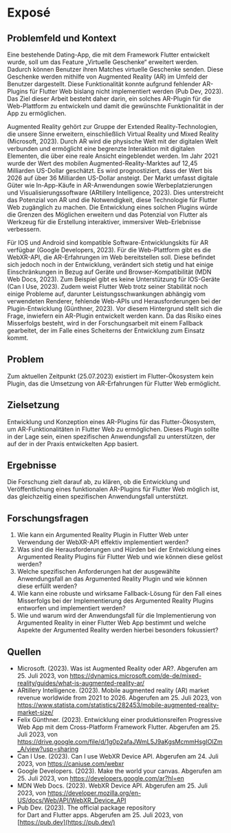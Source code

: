 # Exposé

## Problemfeld und Kontext
Eine bestehende Dating-App, die mit dem Framework Flutter entwickelt wurde, soll um das Feature „Virtuelle Geschenke“ erweitert werden. Dadurch können Benutzer ihren Matches virtuelle Geschenke senden. Diese Geschenke werden mithilfe von Augmented Reality (AR) im Umfeld der Benutzer dargestellt. Diese Funktionalität konnte aufgrund fehlender AR-Plugins für Flutter Web bislang nicht implementiert werden (Pub Dev, 2023). Das Ziel dieser Arbeit besteht daher darin, ein solches AR-Plugin für die Web-Plattform zu entwickeln und damit die gewünschte Funktionalität in der App zu ermöglichen.

Augmented Reality gehört zur Gruppe der Extended Reality-Technologien, die unsere Sinne erweitern, einschließlich Virtual Reality und Mixed Reality (Microsoft, 2023). Durch AR wird die physische Welt mit der digitalen Welt verbunden und ermöglicht eine begrenzte Interaktion mit digitalen Elementen, die über eine reale Ansicht eingeblendet werden. Im Jahr 2021 wurde der Wert des mobilen Augmented-Reality-Marktes auf 12,45 Milliarden US-Dollar geschätzt. Es wird prognostiziert, dass der Wert bis 2026 auf über 36 Milliarden US-Dollar ansteigt. Der Markt umfasst digitale Güter wie In-App-Käufe in AR-Anwendungen sowie Werbeplatzierungen und Visualisierungssoftware (ARtillery Intelligence, 2023). Dies unterstreicht das Potenzial von AR und die Notwendigkeit, diese Technologie für Flutter Web zugänglich zu machen. Die Entwicklung eines solchen Plugins würde die Grenzen des Möglichen erweitern und das Potenzial von Flutter als Werkzeug für die Erstellung interaktiver, immersiver Web-Erlebnisse verbessern.

Für IOS und Android sind kompatible Software-Entwicklungskits für AR verfügbar (Google Developers, 2023). Für die Web-Plattform gibt es die WebXR-API, die AR-Erfahrungen im Web bereitstellen soll. Diese befindet sich jedoch noch in der Entwicklung, verändert sich stetig und hat einige Einschränkungen in Bezug auf Geräte und Browser-Kompatibilität (MDN Web Docs, 2023). Zum Beispiel gibt es keine Unterstützung für IOS-Geräte (Can I Use, 2023). Zudem weist Flutter Web trotz seiner Stabilität noch einige Probleme auf, darunter Leistungsschwankungen abhängig vom verwendeten Renderer, fehlende Web-APIs und Herausforderungen bei der Plugin-Entwicklung (Günthner, 2023). Vor diesem Hintergrund stellt sich die Frage, inwiefern ein AR-Plugin entwickelt werden kann. Da das Risiko eines Misserfolgs besteht, wird in der Forschungsarbeit mit einem Fallback gearbeitet, der im Falle eines Scheiterns der Entwicklung zum Einsatz kommt.

## Problem
Zum aktuellen Zeitpunkt (25.07.2023) existiert im Flutter-Ökosystem kein Plugin, das die Umsetzung von AR-Erfahrungen für Flutter Web ermöglicht.

## Zielsetzung
Entwicklung und Konzeption eines AR-Plugins für das Flutter-Ökosystem, um AR-Funktionalitäten in Flutter Web zu ermöglichen. Dieses Plugin sollte in der Lage sein, einen spezifischen Anwendungsfall zu unterstützen, der auf der in der Praxis entwickelten App basiert.

## Ergebnisse
Die Forschung zielt darauf ab, zu klären, ob die Entwicklung und Veröffentlichung eines funktionalen AR-Plugins für Flutter Web möglich ist, das gleichzeitig einen spezifischen Anwendungsfall unterstützt.

## Forschungsfragen
1. Wie kann ein Argumented Reality Plugin in Flutter Web unter Verwendung der WebXR-API effektiv implementiert werden?
2. Was sind die Herausforderungen und Hürden bei der Entwicklung eines Argumented Reality Plugins für Flutter Web und wie können diese gelöst werden?
3. Welche spezifischen Anforderungen hat der ausgewählte Anwendungsfall an das Argumented Reality Plugin und wie können diese erfüllt werden?
4. Wie kann eine robuste und wirksame Fallback-Lösung für den Fall eines Misserfolgs bei der Implementierung des Argumented Reality Plugins entworfen und implementiert werden?
5. Wie und warum wird der Anwendungsfall für die Implementierung von Argumented Reality in einer Flutter Web App bestimmt und welche Aspekte der Argumented Reality werden hierbei besonders fokussiert?

## Quellen
- Microsoft. (2023). Was ist Augmented Reality oder AR?. Abgerufen am 25. Juli 2023, von https://dynamics.microsoft.com/de-de/mixed-reality/guides/what-is-augmented-reality-ar/
- ARtillery Intelligence. (2023). Mobile augmented reality (AR) market revenue worldwide from 2021 to 2026. Abgerufen am 25. Juli 2023, von https://www.statista.com/statistics/282453/mobile-augmented-reality-market-size/
- Felix Günthner. (2023). Entwicklung einer produktionsreifen Progressive Web App mit dem Cross-Platform Framework Flutter. Abgerufen am 25. Juli 2023, von https://drive.google.com/file/d/1g0p2afaJWmL5J9aKgsMcmmHsgIOlZm_A/view?usp=sharing
- Can I Use. (2023). Can I use WebXR Device API. Abgerufen am 24. Juli 2023, von https://caniuse.com/webxr
- Google Developers. (2023). Make the world your canvas. Abgerufen am 25. Juli 2023, von https://developers.google.com/ar?hl=en
- MDN Web Docs. (2023). WebXR Device API. Abgerufen am 25. Juli 2023, von https://developer.mozilla.org/en-US/docs/Web/API/WebXR_Device_API
- Pub Dev. (2023). The official package repository for Dart and Flutter apps. Abgerufen am 25. Juli 2023, von [https://pub.dev](https://pub.dev/)